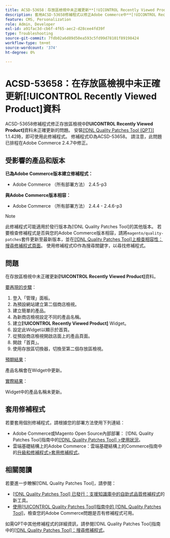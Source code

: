 ```yaml
---
title: ACSD-53658：存放區檢視中未正確更新**[!UICONTROL Recently Viewed Product]**資料
description: 套用ACSD-53658修補程式以修正Adobe Commerce中**[!UICONTROL Recently Viewed Product]**資料未在存放區檢視中正確更新的問題。
feature: CMS, Personalization
role: Admin, Developer
exl-id: a91fac3d-cb6f-4f65-aec2-d28cee4fd39f
type: Troubleshooting
source-git-commit: 7fdb02a6d89d50ea593c5fd99d78101f89198424
workflow-type: tm+mt
source-wordcount: '374'
ht-degree: 0%

---
```


# ACSD-53658：在存放區檢視中未正確更新&#x200B;**[!UICONTROL Recently Viewed Product]**&#x200B;資料

ACSD-53658修補程式修正存放區檢視中&#x200B;**[!UICONTROL Recently Viewed Product]**&#x200B;資料未正確更新的問題。 安裝[[!DNL Quality Patches Tool (QPT)]](https://experienceleague.adobe.com/en/docs/commerce-operations/tools/quality-patches-tool/quality-patches-tool-to-self-serve-quality-patches) 1.1.42時，即可使用此修補程式。 修補程式ID為ACSD-53658。 請注意，此問題已排程在Adobe Commerce 2.4.7中修正。

## 受影響的產品和版本

**已為Adobe Commerce版本建立修補程式：**

* Adobe Commerce （所有部署方法） 2.4.5-p3

**與Adobe Commerce版本相容：**

* Adobe Commerce （所有部署方法） 2.4.4 - 2.4.6-p3

>[!NOTE]
>
>此修補程式可能適用於發行版本為[!DNL Quality Patches Tool]的其他版本。 若要檢查修補程式是否與您的Adobe Commerce版本相容，請將`magento/quality-patches`套件更新至最新版本，並在[[!DNL Quality Patches Tool]上檢查相容性：搜尋修補程式頁面](https://experienceleague.adobe.com/tools/commerce-quality-patches/index.html)。 使用修補程式ID作為搜尋關鍵字，以尋找修補程式。

## 問題

在存放區檢視中未正確更新&#x200B;**[!UICONTROL Recently Viewed Product]**&#x200B;資料。

<u>要再現的步驟</u>：

1. 登入「管理」面板。
1. 為預設網站建立第二個商店檢視。
1. 建立簡單的產品。
1. 為新商店檢視設定不同的產品名稱。
1. 建立&#x200B;**[!UICONTROL Recently Viewed Product]** Widget。
1. 設定此Widget以顯示於首頁。
1. 從預設商店檢視開啟店面上的產品頁面。
1. 開啟「首頁」。
1. 使用存放區切換器，切換至第二個存放區檢視。

<u>預期結果</u>：

產品名稱會在Widget中更新。

<u>實際結果</u>：

Widget中的產品名稱未更新。

## 套用修補程式

若要套用個別修補程式，請根據您的部署方法使用下列連結：

* Adobe Commerce或Magento Open Source內部部署： [!DNL Quality Patches Tool]指南中的[[!DNL Quality Patches Tool] >使用狀況](/help/tools/quality-patches-tool/usage.md)。
* 雲端基礎結構上的Adobe Commerce：雲端基礎結構上的Commerce指南中的[升級和修補程式>套用修補程式](https://experienceleague.adobe.com/docs/commerce-cloud-service/user-guide/develop/upgrade/apply-patches.html)。

## 相關閱讀

若要進一步瞭解[!DNL Quality Patches Tool]，請參閱：

* [[!DNL Quality Patches Tool] 已發行：支援知識庫中的自助式品質修補程式](https://experienceleague.adobe.com/en/docs/commerce-operations/tools/quality-patches-tool/quality-patches-tool-to-self-serve-quality-patches)的新工具。
* [使用[!UICONTROL Quality Patches Tool]指南中的 [!DNL Quality Patches Tool]](/help/tools/quality-patches-tool/patches-available-in-qpt/check-patch-for-magento-issue-with-magento-quality-patches.md)，檢查您的Adobe Commerce問題是否有修補程式可用。


如需QPT中其他修補程式的詳細資訊，請參閱[!DNL Quality Patches Tool]指南中的[[!DNL Quality Patches Tool]：搜尋修補程式](https://experienceleague.adobe.com/tools/commerce-quality-patches/index.html)。
